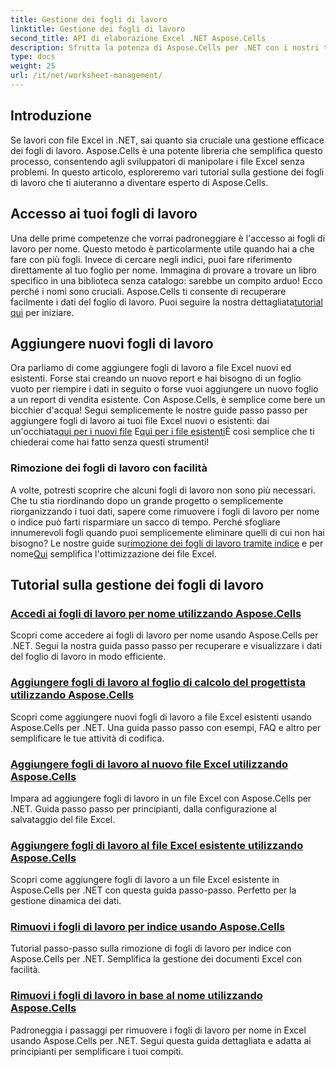 ```yaml
---
title: Gestione dei fogli di lavoro
linktitle: Gestione dei fogli di lavoro
second_title: API di elaborazione Excel .NET Aspose.Cells
description: Sfrutta la potenza di Aspose.Cells per .NET con i nostri tutorial completi, che ti guideranno attraverso la gestione dei fogli di lavoro con istruzioni dettagliate.
type: docs
weight: 25
url: /it/net/worksheet-management/
---
```

## Introduzione

Se lavori con file Excel in .NET, sai quanto sia cruciale una gestione efficace dei fogli di lavoro. Aspose.Cells è una potente libreria che semplifica questo processo, consentendo agli sviluppatori di manipolare i file Excel senza problemi. In questo articolo, esploreremo vari tutorial sulla gestione dei fogli di lavoro che ti aiuteranno a diventare esperto di Aspose.Cells.

## Accesso ai tuoi fogli di lavoro

Una delle prime competenze che vorrai padroneggiare è l'accesso ai fogli di lavoro per nome. Questo metodo è particolarmente utile quando hai a che fare con più fogli. Invece di cercare negli indici, puoi fare riferimento direttamente al tuo foglio per nome. Immagina di provare a trovare un libro specifico in una biblioteca senza catalogo: sarebbe un compito arduo! Ecco perché i nomi sono cruciali. Aspose.Cells ti consente di recuperare facilmente i dati del foglio di lavoro. Puoi seguire la nostra dettagliata[tutorial qui](./access-worksheets-by-name/) per iniziare.

## Aggiungere nuovi fogli di lavoro

 Ora parliamo di come aggiungere fogli di lavoro a file Excel nuovi ed esistenti. Forse stai creando un nuovo report e hai bisogno di un foglio vuoto per riempire i dati in seguito o forse vuoi aggiungere un nuovo foglio a un report di vendita esistente. Con Aspose.Cells, è semplice come bere un bicchier d'acqua! Segui semplicemente le nostre guide passo passo per aggiungere fogli di lavoro ai tuoi file Excel nuovi o esistenti: dai un'occhiata[qui per i nuovi file](./add-worksheets-to-new-excel-file/) E[qui per i file esistenti](./add-worksheets-to-existing-excel-file/)È così semplice che ti chiederai come hai fatto senza questi strumenti!

### Rimozione dei fogli di lavoro con facilità

 A volte, potresti scoprire che alcuni fogli di lavoro non sono più necessari. Che tu stia riordinando dopo un grande progetto o semplicemente riorganizzando i tuoi dati, sapere come rimuovere i fogli di lavoro per nome o indice può farti risparmiare un sacco di tempo. Perché sfogliare innumerevoli fogli quando puoi semplicemente eliminare quelli di cui non hai bisogno? Le nostre guide su[rimozione dei fogli di lavoro tramite indice](./remove-worksheets-by-index/) e per nome[Qui](./remove-worksheets-by-name/) semplifica l'ottimizzazione dei file Excel.

## Tutorial sulla gestione dei fogli di lavoro
### [Accedi ai fogli di lavoro per nome utilizzando Aspose.Cells](./access-worksheets-by-name/)
Scopri come accedere ai fogli di lavoro per nome usando Aspose.Cells per .NET. Segui la nostra guida passo passo per recuperare e visualizzare i dati del foglio di lavoro in modo efficiente.
### [Aggiungere fogli di lavoro al foglio di calcolo del progettista utilizzando Aspose.Cells](./add-worksheets-to-designer-spreadsheet/)
Scopri come aggiungere nuovi fogli di lavoro a file Excel esistenti usando Aspose.Cells per .NET. Una guida passo passo con esempi, FAQ e altro per semplificare le tue attività di codifica.
### [Aggiungere fogli di lavoro al nuovo file Excel utilizzando Aspose.Cells](./add-worksheets-to-new-excel-file/)
Impara ad aggiungere fogli di lavoro in un file Excel con Aspose.Cells per .NET. Guida passo passo per principianti, dalla configurazione al salvataggio del file Excel.
### [Aggiungere fogli di lavoro al file Excel esistente utilizzando Aspose.Cells](./add-worksheets-to-existing-excel-file/)
Scopri come aggiungere fogli di lavoro a un file Excel esistente in Aspose.Cells per .NET con questa guida passo-passo. Perfetto per la gestione dinamica dei dati.
### [Rimuovi i fogli di lavoro per indice usando Aspose.Cells](./remove-worksheets-by-index/)
Tutorial passo-passo sulla rimozione di fogli di lavoro per indice con Aspose.Cells per .NET. Semplifica la gestione dei documenti Excel con facilità.
### [Rimuovi i fogli di lavoro in base al nome utilizzando Aspose.Cells](./remove-worksheets-by-name/)
Padroneggia i passaggi per rimuovere i fogli di lavoro per nome in Excel usando Aspose.Cells per .NET. Segui questa guida dettagliata e adatta ai principianti per semplificare i tuoi compiti.